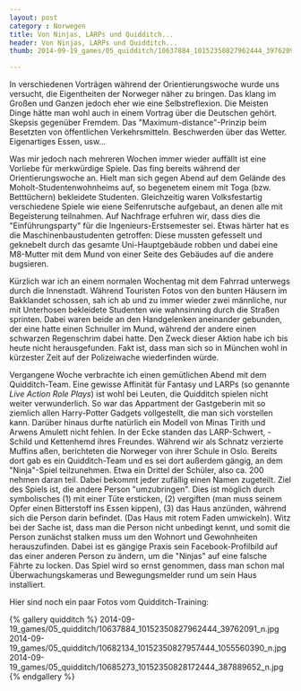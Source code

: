```yaml
---
layout: post
category : Norwegen
title: Von Ninjas, LARPs und Quidditch... 
header: Von Ninjas, LARPs und Quidditch... 
thumb: 2014-09-19_games/05_quidditch/10637884_10152350827962444_39762091_n.jpg

---
```


In verschiedenen Vorträgen während der Orientierungswoche wurde uns versucht, die Eigentheiten der Norweger näher zu bringen. Das klang im Großen und Ganzen jedoch eher wie eine Selbstreflexion. Die Meisten Dinge hätte man wohl auch in einem Vortrag über die Deutschen gehört. Skepsis gegenüber Fremdem. Das "Maximum-distance"-Prinzip beim Besetzten von öffentlichen Verkehrsmitteln. Beschwerden über das Wetter. Eigenartiges Essen, usw<!--more-->... 

Was mir jedoch nach mehreren Wochen immer wieder auffällt ist eine Vorliebe für merkwürdige Spiele. Das fing bereits während der Orientierungswoche an. Hielt man sich gegen Abend auf dem Gelände des Moholt-Studentenwohnheims auf, so begenetem einem mit Toga (bzw. Betttüchern) bekleidete Studenten. Gleichzeitig waren Volksfestartig verschiedene Spiele wie eiene Seifenrutsche aufgebaut, an denen alle mit Begeisterung teilnahmen. Auf Nachfrage erfuhren wir, dass dies die "Einführungsparty" für
die Ingenieurs-Erstsemester sei. Etwas härter hat es die Maschinenbaustudenten getroffen: Diese mussten gefesselt und geknebelt durch das gesamte Uni-Hauptgebäude robben und dabei eine M8-Mutter mit dem Mund von einer Seite des Gebäudes auf die andere bugsieren.

Kürzlich war ich an einem normalen Wochentag mit dem Fahrrad unterwegs durch die Innenstadt. Während Touristen Fotos von den bunten Häusern im Bakklandet schossen, sah ich ab und zu immer wieder zwei männliche,
nur mit Unterhosen bekleidete Studenten wie wahnsinning durch die Straßen sprinten. Dabei waren beide an den Handgelenken aneinander gebunden, der eine hatte einen Schnuller im Mund, während der andere einen schwarzen Regenschrim dabei hatte. Den Zweck dieser Aktion habe ich bis heute nicht herausgefunden. Fakt ist, dass man sich so in München wohl in kürzester Zeit auf der Polizeiwache wiederfinden würde. 

Vergangene Woche verbrachte ich einen gemütlichen Abend mit dem Quidditch-Team. Eine gewisse Affinität für Fantasy und LARPs (so genannte *Live Action Role Plays*) ist wohl bei Leuten, die Quidditch spielen nicht weiter verwunderlich. So war das Appartment der Gastgeberin mit so ziemlich allen Harry-Potter Gadgets vollgestellt, die man sich vorstellen kann. Darüber hinaus durfte natürlich ein Modell von Minas Tirith und Arwens Amulett nicht fehlen. In der Ecke standen das LARP-Schwert, 
-Schild und Kettenhemd ihres Freundes. Während wir als Schnatz verzierte Muffins aßen,
berichteten die Norweger von ihrer Schule in Oslo. Bereits dort gab es ein Quidditch-Team und es sei dort außerdem gängig, an dem "Ninja"-Spiel teilzunehmen. Etwa ein Drittel der Schüler, also ca. 200 nehmen daran teil. Dabei bekommt jeder zufällig einen Namen zugeteilt. Ziel des Spiels ist, die andere Person "umzubringen". Dies ist möglich durch symbolisches
    (1) mit einer Tüte ersticken,
    (2) vergiften (man muss seinem Opfer einen Bitterstoff ins Essen kippen),
    (3) das Haus anzünden, während sich die Person darin befindet. (Das Haus mit rotem Faden umwickeln).
Witz bei der Sache ist, dass man die Person nicht unbedingt kennt, und somit die Person zunächst stalken muss um den Wohnort und Gewohnheiten herauszufinden. Dabei ist es gängige Praxis sein Facebook-Profilbild auf das einer anderen Person zu ändern, um die "Ninjas" auf eine falsche Fährte zu locken. Das Spiel wird so ernst genommen, dass man schon mal Überwachungskameras und Bewegungsmelder rund um sein
Haus installiert. 

Hier sind noch ein paar Fotos vom Quidditch-Training:

{% gallery quidditch %}
2014-09-19_games/05_quidditch/10637884_10152350827962444_39762091_n.jpg
2014-09-19_games/05_quidditch/10682134_10152350827957444_1055560390_n.jpg
2014-09-19_games/05_quidditch/10685273_10152350828172444_387889652_n.jpg
{% endgallery %}
